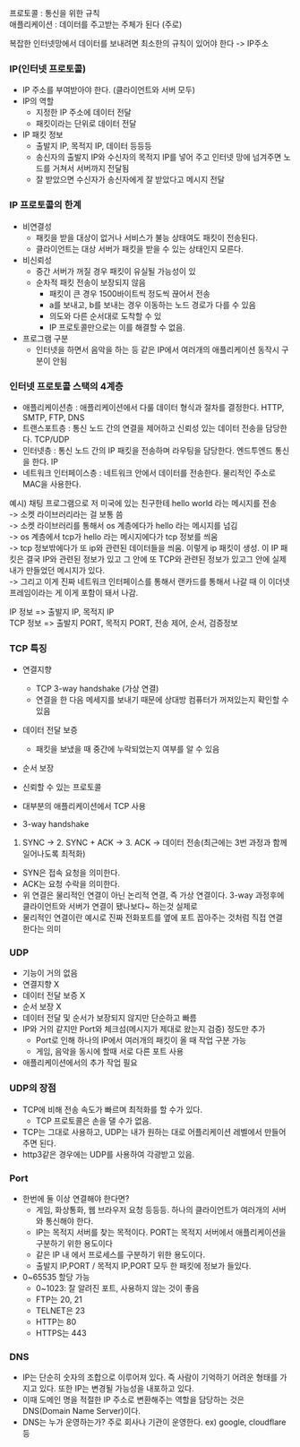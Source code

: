 프로토콜 : 통신을 위한 규칙	
애플리케이션 : 데이터를 주고받는 주체가 된다 (주로)

복잡한 인터넷망에서 데이터를 보내려면 최소한의 규칙이 있어야 한다 -> IP주소

### IP(인터넷 프로토콜)

- IP 주소를 부여받아야 한다. (클라이언트와 서버 모두)
- IP의 역할
    - 지정한 IP 주소에 데이터 전달
    - 패킷이라는 단위로 데이터 전달
- IP 패킷 정보
    - 출발지 IP, 목적지 IP, 데이터 등등등
    - 송신자의 출발지 IP와 수신자의 목적지 IP를 넣어 주고 인터넷 망에 넘겨주면 노드를 거쳐서 서버까지 전달됨
    - 잘 받았으면 수신자가 송신자에게 잘 받았다고 메시지 전달

### IP 프로토콜의 한계

- 비연결성
    - 패킷을 받을 대상이 없거나 서비스가 불능 상태여도 패킷이 전송된다.
    - 클라이언트는 대상 서버가 패킷을 받을 수 있는 상태인지 모른다.
- 비신뢰성
    - 중간 서버가 꺼질 경우 패킷이 유실될 가능성이 있
    - 순차적 패킷 전송이 보장되지 않음
        - 패킷이 큰 경우 1500바이트씩 정도씩 끊어서 전송
        - a를 보내고, b를 보내는 경우 이동하는 노드 경로가 다를 수 있음
        - 의도와 다른 순서대로 도착할 수 있
        - IP 프로토콜만으로는 이를 해결할 수 없음.
- 프로그램 구분
    - 인터넷을 하면서 음악을 하는 등 같은 IP에서 여러개의 애플리케이션 동작시 구분이 안됨

### 인터넷 프로토콜 스택의 4계층
- 애플리케이션층 : 애플리케이션에서 다룰 데이터 형식과 절차를 결정한다. HTTP, SMTP, FTP, DNS     
- 트랜스포트층 : 통신 노드 간의 연결을 제어하고 신뢰성 있는 데이터 전송을 담당한다. TCP/UDP     
- 인터넷층 : 통신 노드 간의 IP 패킷을 전송하며 라우팅을 담당한다. 엔드투엔드 통신을 한다. IP     
- 네트워크 인터페이스층 : 네트워크 안에서 데이터를 전송한다. 물리적인 주소로 MAC을 사용한다.     

예시) 
채팅 프로그램으로 저 미국에 있는 친구한테 hello world 라는 메시지를 전송      
->  소켓 라이브러리라는 걸 보통 씀      
-> 소켓 라이브러리를 통해서 os 계층에다가 hello 라는 메시지를 넘김      
-> os 계층에서 tcp가 hello 라는 메시지에다가 tcp 정보를 씌움      
-> tcp 정보밖에다가 또 ip와 관련된 데이터들을 씌움. 이렇게 ip 패킷이 생성. 이 IP 패킷은 결국 IP와 관련된 정보가 있고 그 안에 또 TCP와 관련된 정보가 있고그 안에 실제 내가 만들었던 메시지가 있다.      
-> 그리고 이게 진짜 네트워크 인터페이스를 통해서 랜카드를 통해서 나갈 때 이 이더넷프레임이라는 게 이게 포함이 돼서 나감.     
     
IP 정보 => 출발지 IP, 목적지 IP     
TCP 정보 => 출발지 PORT, 목적지 PORT, 전송 제어, 순서, 검증정보     

### TCP 특징

- 연결지향
    - TCP 3-way handshake (가상 연결)
    - 연결을 한 다음 메세지를 보내기 때문에 상대방 컴퓨터가 꺼져있는지 확인할 수 있음
- 데이터 전달 보증
    - 패킷을 보냈을 때 중간에 누락되었는지 여부를 알 수 있음
- 순서 보장
- 신뢰할 수 있는 프로토콜
- 대부분의 애플리케이션에서 TCP 사용

- 3-way handshake
1. SYNC -> 2. SYNC + ACK -> 3. ACK -> 데이터 전송(최근에는 3번 과정과 함께 일어나도록 최적화)	
- SYN은 접속 요청을 의미한다.
- ACK는 요청 수락을 의미한다.
- 위 연결은 물리적인 연결이 아닌 논리적 연결, 즉 가상 연결이다. 3-way 과정후에 클라이언트와 서버가 연결이 됐나보다~ 하는것 실제로 
- 물리적인 연결이란 예시로 진짜 전화포트를 옆에 포트 꼽아주는 것처럼 직접 연결 한다는 의미


### UDP

- 기능이 거의 없음
- 연결지향 X
- 데이터 전달 보증 X
- 순서 보장 X
- 데이터 전달 및 순서가 보장되지 않지만 단순하고 빠름
- IP와 거의 같지만 Port와 체크섬(메시지가 제대로 왔는지 검증) 정도만 추가
    - Port로 인해 하나의 IP에서 여러개의 패킷이 올 때 작업 구분 가능
    - 게임, 음악을 동시에 할때 서로 다른 포트 사용
- 애플리케이션에서의 추가 작업 필요

### UDP의 장점

- TCP에 비해 전송 속도가 빠르며 최적화를 할 수가 있다.
    - TCP 프로토콜은 손을 댈 수가 없음.
- TCP는 그대로 사용하고, UDP는 내가 원하는 대로 어플리케이션 레벨에서 만들어 주면 된다.
- http3같은 경우에는 UDP를 사용하여 각광받고 있음.

### Port

- 한번에 둘 이상 연결해야 한다면?
    - 게임, 화상통화, 웹 브라우저 요청 등등등. 하나의 클라이언트가 여러개의 서버와 통신해야 한다.
	- IP는 목적지 서버를 찾는 목적이다. PORT는 목적지 서버에서 애플리케이션을 구분하기 위한 용도이다
	- 같은 IP 내 에서 프로세스를 구분하기 위한 용도이다.
	- 출발지 IP,PORT / 목적지 IP,PORT 모두 한 패킷에 정보가 들있다.
- 0~65535 할당 가능
    - 0~1023: 잘 알려진 포트, 사용하지 않는 것이 좋음
    - FTP는 20, 21
    - TELNET은 23
    - HTTP는 80
    - HTTPS는 443

### DNS
- IP는 단순히 숫자의 조합으로 이루어져 있다. 즉 사람이 기억하기 어려운 형태를 가지고 있다. 또한 IP는 변경될 가능성을 내포하고 있다.
- 이때 도메인 명을 적절한 IP 주소로 변환해주는 역할을 담당하는 것은 DNS(Domain Name Server)이다.
- DNS는 누가 운영하는가? 주로 회사나 기관이 운영한다. ex) google, cloudflare 등

